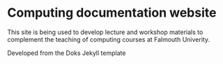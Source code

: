 # Computing documentation website

This site is being used to develop lecture and workshop materials to complement the teaching of computing courses at Falmouth Univerity.


Developed from the Doks Jekyll template
<!--stackedit_data:
eyJoaXN0b3J5IjpbLTIwODQyMTA4NzJdfQ==
-->